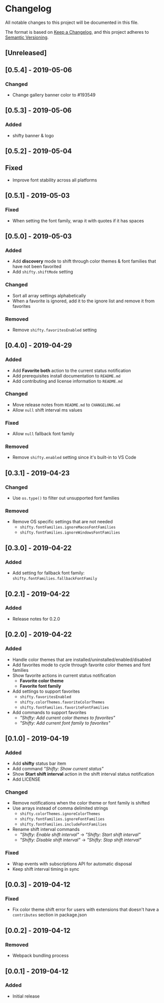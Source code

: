 # Changelog

All notable changes to this project will be documented in this file.

The format is based on [Keep a Changelog](https://keepachangelog.com/en/1.0.0/),
and this project adheres to [Semantic Versioning](https://semver.org/spec/v2.0.0.html).

## [Unreleased]

## [0.5.4] - 2019-05-06

### Changed

- Change gallery banner color to #193549

## [0.5.3] - 2019-05-06

### Added

- shifty banner & logo

## [0.5.2] - 2019-05-04

## Fixed

- Improve font stability across all platforms

## [0.5.1] - 2019-05-03

### Fixed

- When setting the font family, wrap it with quotes if it has spaces

## [0.5.0] - 2019-05-03

### Added

- Add **discovery** mode to shift through color themes & font families that have not been favorited
- Add `shifty.shiftMode` setting

### Changed

- Sort all array settings alphabetically
- When a favorite is ignored, add it to the ignore list and remove it from favorites

### Removed

- Remove `shifty.favoritesEnabled` setting

## [0.4.0] - 2019-04-29

### Added

- Add **Favorite both** action to the current status notification
- Add prerequisites install documentation to `README.md`
- Add contributing and license information to `README.md`

### Changed

- Move release notes from `README.md` to `CHANGELONG.md`
- Allow `null` shift interval ms values

### Fixed

- Allow `null` fallback font family

### Removed

- Remove `shifty.enabled` setting since it's built-in to VS Code

## [0.3.1] - 2019-04-23

### Changed

- Use `os.type()` to filter out unsupported font families

### Removed

- Remove OS specific settings that are not needed
  - `shifty.fontFamilies.ignoreMacosFontFamilies`
  - `shifty.fontFamilies.ignoreWindowsFontFamilies`

## [0.3.0] - 2019-04-22

### Added

- Add setting for fallback font family: `shifty.fontFamilies.fallbackFontFamily`

## [0.2.1] - 2019-04-22

### Added

- Release notes for 0.2.0

## [0.2.0] - 2019-04-22

### Added

- Handle color themes that are installed/uninstalled/enabled/disabled
- Add favorites mode to cycle through favorite color themes and font families
- Show favorite actions in current status notification
  - **Favorite color theme**
  - **Favorite font family**
- Add settings to support favorites
  - `shifty.favoritesEnabled`
  - `shifty.colorThemes.favoriteColorThemes`
  - `shifty.fontFamilies.favoriteFontFamilies`
- Add commands to support favorites
  - _"Shifty: Add current color themes to favorites"_
  - _"Shifty: Add current font family to favorites"_

## [0.1.0] - 2019-04-19

### Added

- Add **shifty** status bar item
- Add command _"Shifty: Show current status"_
- Show **Start shift interval** action in the shift interval status notification
- Add LICENSE

### Changed

- Remove notifications when the color theme or font family is shifted
- Use arrays instead of comma delimited strings
  - `shifty.colorThemes.ignoreColorThemes`
  - `shifty.fontFamilies.ignoreFontFamilies`
  - `shifty.fontFamilies.includeFontFamilies`
- Rename shift interval commands
  - _"Shifty: Enable shift interval"_ -> _"Shifty: Start shift interval"_
  - _"Shifty: Disable shift interval"_ -> _"Shifty: Stop shift interval"_

### Fixed

- Wrap events with subscriptions API for automatic disposal
- Keep shift interval timing in sync

## [0.0.3] - 2019-04-12

### Fixed

- Fix color theme shift error for users with extensions that doesn't have a `contributes` section in package.json

## [0.0.2] - 2019-04-12

### Removed

- Webpack bundling process

## [0.0.1] - 2019-04-12

### Added

- Initial release
